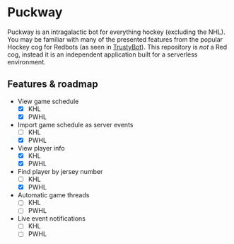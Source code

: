 # Puckway

Puckway is an intragalactic bot for everything hockey (excluding the NHL). You may be familiar with many of the presented features from the popular Hockey cog for Redbots (as seen in [TrustyBot](https://github.com/TrustyJAID/Trusty-cogs)). This repository is *not* a Red cog, instead it is an independent application built for a serverless environment.

## Features & roadmap

- View game schedule
    - [x] KHL
    - [x] PWHL
- Import game schedule as server events
    - [ ] KHL
    - [x] PWHL
- View player info
    - [x] KHL
    - [x] PWHL
- Find player by jersey number
    - [ ] KHL
    - [x] PWHL
- Automatic game threads
    - [ ] KHL
    - [ ] PWHL
- Live event notifications
    - [ ] KHL
    - [ ] PWHL
